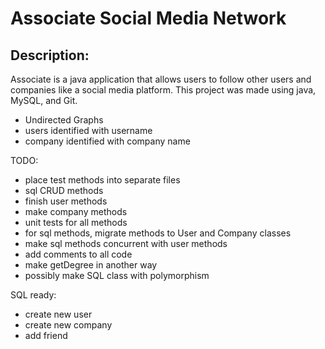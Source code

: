 # Associate Social Media Network

## Description:
Associate is a java application that allows users to follow other
users and companies like a social media platform. This project was
made using java, MySQL, and Git. 


- Undirected Graphs
- users identified with username
- company identified with company name

TODO:
- place test methods into separate files
- sql CRUD methods
- finish user methods
- make company methods
- unit tests for all methods
- for sql methods, migrate methods to User and Company classes
- make sql methods concurrent with user methods
- add comments to all code
- make getDegree in another way
- possibly make SQL class with polymorphism

SQL ready:
- create new user
- create new company
- add friend